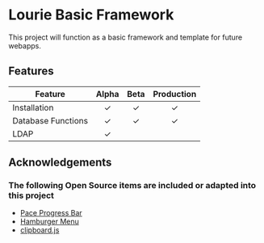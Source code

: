 # Lourie Basic Framework

This project will function as a basic framework and template for future webapps. 

## Features

| Feature | Alpha | Beta | Production |
| ------ | :------: | :------: | :------: |
| Installation | ✓ | ✓ | ✓ |
| Database Functions | ✓ | ✓ | ✓ |
| LDAP |  ✓ | | |

## Acknowledgements

### The following Open Source items are included or adapted into this project

-  [Pace Progress Bar](https://github.hubspot.com/pace/docs/welcome/)
-  [Hamburger Menu](https://codepen.io/erikterwan/pen/EVzeRP)
-  [clipboard.js](https://zenorocha.github.io/clipboard.js)